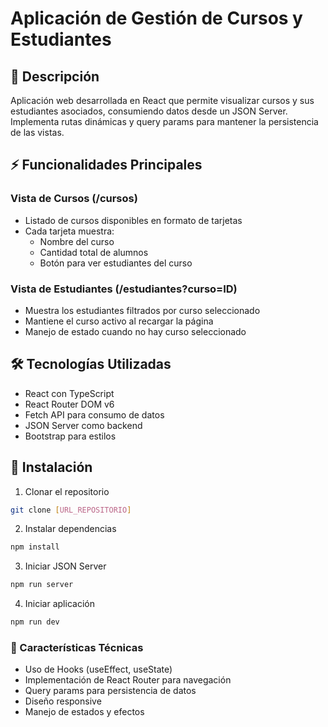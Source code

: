 # Aplicación de Gestión de Cursos y Estudiantes

## 📝 Descripción
Aplicación web desarrollada en React que permite visualizar cursos y sus estudiantes asociados, consumiendo datos desde un JSON Server. Implementa rutas dinámicas y query params para mantener la persistencia de las vistas.

## ⚡ Funcionalidades Principales

### Vista de Cursos (/cursos)
- Listado de cursos disponibles en formato de tarjetas
- Cada tarjeta muestra:
  - Nombre del curso
  - Cantidad total de alumnos
  - Botón para ver estudiantes del curso

### Vista de Estudiantes (/estudiantes?curso=ID) 
- Muestra los estudiantes filtrados por curso seleccionado
- Mantiene el curso activo al recargar la página
- Manejo de estado cuando no hay curso seleccionado

## 🛠️ Tecnologías Utilizadas
- React con TypeScript
- React Router DOM v6 
- Fetch API para consumo de datos
- JSON Server como backend
- Bootstrap para estilos

## 🚀 Instalación

1. Clonar el repositorio
```bash
git clone [URL_REPOSITORIO]
```

2. Instalar dependencias
```bash
npm install
```

3. Iniciar JSON Server
```bash
npm run server
```

4. Iniciar aplicación
```bash
npm run dev
```

### 🔧 Características Técnicas
- Uso de Hooks (useEffect, useState)
- Implementación de React Router para navegación
- Query params para persistencia de datos
- Diseño responsive
- Manejo de estados y efectos